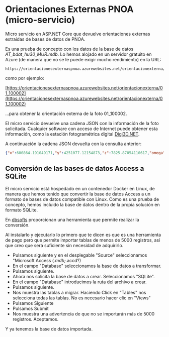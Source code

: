# Orientaciones Externas PNOA (micro-servicio)

Micro servicio en ASP.NET Core que devuelve orientaciones externas extraídas de bases de datos de PNOA.

Es una prueba de concepto con los datos de la base de datos _AT_bdat_hu30_MUR.mdb_. 
Lo hemos alojado en un servidor gratuito en Azure (de manera que no se le puede exigir mucho rendimiento) en la URL:

```
https://orientacionesexternaspnoa.azurewebsites.net/orientacionexterna/{nombre_de_foto}
```

como por ejemplo:

[https://orientacionesexternaspnoa.azurewebsites.net/orientacionexterna/01_100002](https://orientacionesexternaspnoa.azurewebsites.net/orientacionexterna/01_100002)

...para obtener la orientación externa de la foto 01_100002.

El micro servicio devuelve una cadena JSON con la información de la foto solicitada. Cualquier software con acceso de Internet puede obtener esta información, como la estación fotogramétrica digital [Digi3D.NET](https://www.digi21.net).

A continuación la cadena JSON devuelta con la consulta anterior:

```json
{"x":600864.191049171,"y":4251077.12154873,"z":7825.87054110617,"omega":-0.0205568168298517,"phi":0.283337443362341,"kappa":-0.172895078365148}
```

## Conversión de las bases de datos Access a SQLite

El micro servicio está hospedado en un contenedor Docker en Linux, de manera que hemos tenido que convertir la base de datos Access a un formato de bases de datos compatible con Linux. Como es una prueba de concepto, hemos incluido la base de datos dentro de la propia solución en formato SQLite.

En [dbsofts](https://www.dbsofts.com/articles/ms_access_to_sqlite/) proporcionan una herramienta que permite realizar la conversión.

Al instalarlo y ejecutarlo lo primero que te dicen es que es una herramienta de pago pero que permite importar tablas de menos de 5000 registros, así que
creo que será suficiente sin necesidad de adquirirlo.

* Pulsamos siguiente y en el desplegable "Source" seleccionamos "Microsoft Access (*.mdb;*.accd?)
* En el campo "Database" seleccionamos la base de datos a transformar.
* Pulsamos siguiente.
* Ahora nos solicita la base de datos a crear. Seleccionamos "SQLite".
* En el campo "Database" introducimos la ruta del archivo a crear.
* Pulsamos siguiente.
* Nos muestra las tablas a migrar. Haciendo Click en "Tables" nos selecciona todas las tablas. No es necesario hacer clic en "Views"
* Pulsamos Siguiente
* Pulsamos Submit
* Nos muestra una advertencia de que no se importarán más de 5000 registros. Aceptamos.

Y ya tenemos la base de datos importada.
